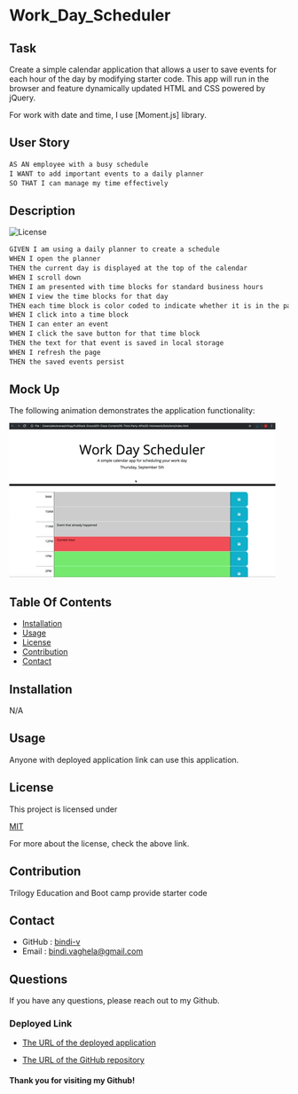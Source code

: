 # Work_Day_Scheduler

##  Task

Create a simple calendar application that allows a user to save events for each hour of the day by modifying starter code. This app will run in the browser and feature dynamically updated HTML and CSS powered by jQuery.

For work with date and time, I use [Moment.js] library.

## User Story

```md
AS AN employee with a busy schedule
I WANT to add important events to a daily planner
SO THAT I can manage my time effectively
```

## Description

![License](https://img.shields.io/badge/License-MIT-yellow)

```md
GIVEN I am using a daily planner to create a schedule
WHEN I open the planner
THEN the current day is displayed at the top of the calendar
WHEN I scroll down
THEN I am presented with time blocks for standard business hours
WHEN I view the time blocks for that day
THEN each time block is color coded to indicate whether it is in the past, present, or future
WHEN I click into a time block
THEN I can enter an event
WHEN I click the save button for that time block
THEN the text for that event is saved in local storage
WHEN I refresh the page
THEN the saved events persist
```

## Mock Up

The following animation demonstrates the application functionality:

![A user clicks on slots on the color-coded calendar and edits the events.](05-third-party-apis-homework-demo.gif)

## Table Of Contents

- [Installation](#installation)
- [Usage](#usage)
- [License](#license)
- [Contribution](#contribution)
- [Contact](#contact)

## Installation
 N/A

 ## Usage

 Anyone with deployed application link can use this application.
 
## License

This project is licensed under
 
[MIT](https://opensource.org/licenses/MIT)

For more about the license, check the above link.

## Contribution

Trilogy Education and Boot camp provide starter code

## Contact

* GitHub : [bindi-v](https://github.com/bindi-v)
* Email : bindi.vaghela@gmail.com

## Questions

If you have any questions, please reach out to my Github.

### Deployed Link

* [The URL of the deployed application](https://bindi-v.github.io/Work_Day_Scheduler/)

* [The URL of the GitHub repository](https://github.com/bindi-v/Work_Day_Scheduler)

#### Thank you for visiting my Github!